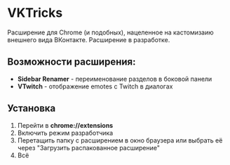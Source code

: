 # VKTricks

Расширение для Chrome (и подобных), нацеленное на кастомизаию внешнего вида ВКонтакте.
Расширение в разработке.

## Возможности расширения:
* **Sidebar Renamer** - переименование разделов в боковой панели
* **VTwitch** - отображение emotes с Twitch в диалогах

## Установка
1. Перейти в **chrome://extensions**
2. Включить режим разработчика
3. Перетащить папку с расширением в окно браузера или выбрать её через "Загрузить распакованное расширение"
4. Всё
